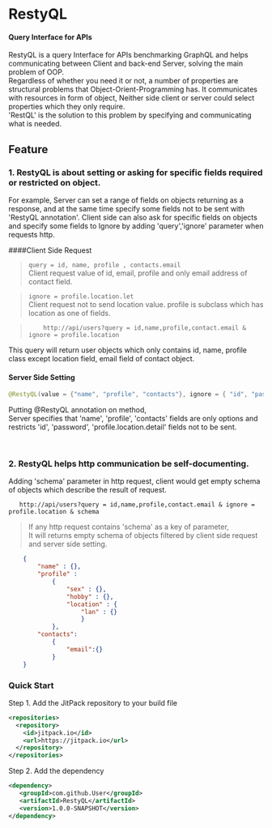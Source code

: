# RestyQL
#### Query Interface for APIs

RestyQL is a query Interface for APIs benchmarking GraphQL and helps communicating between Client and back-end Server, solving the main problem of OOP.\
Regardless of whether you need it or not, a number of properties are structural problems that Object-Orient-Programming has.
It communicates with resources in form of object, Neither side client or server could select properties which they only require.\
'RestQL' is the solution to this problem by specifying and communicating what is needed.


## Feature
### 1. RestyQL is about setting or asking for specific fields required or restricted on object.
   For example, Server can set a range of fields on objects returning as a response, and at the same time specify some fields not to be sent with 'RestyQL annotation'. Client side can also ask for specific fields on objects and specify some fields to Ignore by adding 'query','ignore' parameter when requests http.

   ####Client Side Request 
  > `query = id, name, profile , contacts.email`   
   Client request value of id, email, profile and only email address of contact field.
     
      
  >`ignore = profile.location.let `\
   Client request not to send location value. profile is subclass which has location as one of fields.
            
            
            
     
  >         http://api/users?query = id,name,profile,contact.email & ignore = profile.location
   This query will return user objects which only contains id, name, profile class except location field, email field of contact object.
   
   
  
#### Server Side Setting
```java
@RestyQL(value = {"name", "profile", "contacts"}, ignore = { "id", "password", "profile.location.detail" })
```
   
   Putting @RestyQL annotation on method,\
   Server specifies that 'name', 'profile', 'contacts' fields are only options and restricts 'id', 'password', 'profile.location.detail' fields not to be sent.
   
   
  
  
  
  
 &nbsp;
 &nbsp;
 &nbsp;
### 2. RestyQL helps http communication be self-documenting.
   Adding 'schema' parameter in http request, client would get empty schema of objects which describe the result of request.
    
       http://api/users?query = id,name,profile,contact.email & ignore = profile.location & schema
       
    
  > If any http request contains 'schema' as a key of parameter,\
   It will returns empty schema of objects filtered by client side request and server side setting.
  >
```json
    {
    	"name" : {},
    	"profile" :
    		{
    			"sex" : {},
    			"hobby" : {},
    			"location" : {
    				"lan" : {}
    			    }
    		},
    	"contacts":
    		{
    			"email":{}
    		}
    }
```
    

### Quick Start

Step 1. Add the JitPack repository to your build file
```xml
<repositories>
  <repository>  
    <id>jitpack.io</id>
    <url>https://jitpack.io</url>
  </repository>
</repositories>
```
Step 2. Add the dependency
```xml
<dependency>
   <groupId>com.github.User</groupId>
   <artifactId>RestyQL</artifactId>
   <version>1.0.0-SNAPSHOT</version>
</dependency>
```
